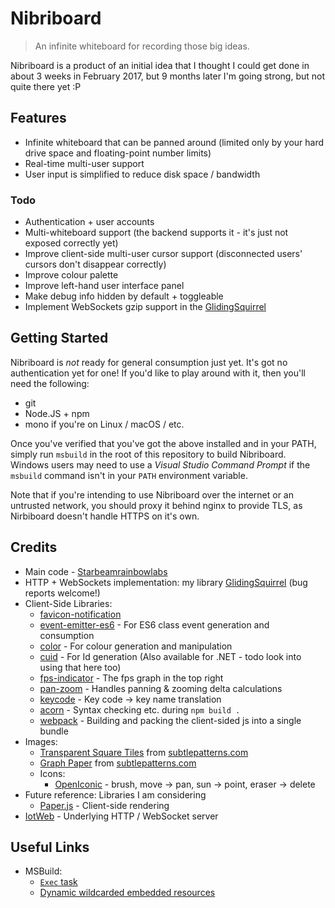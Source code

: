 # Nibriboard

> An infinite whiteboard for recording those big ideas.

Nibriboard is a product of an initial idea that I thought I could get done in about 3 weeks in February 2017, but 9 months later I'm going strong, but not quite there yet :P

## Features
 - Infinite whiteboard that can be panned around (limited only by your hard drive space and floating-point number limits)
 - Real-time multi-user support
 - User input is simplified to reduce disk space / bandwidth

### Todo
 - Authentication + user accounts
 - Multi-whiteboard support (the backend supports it - it's just not exposed correctly yet)
 - Improve client-side multi-user cursor support (disconnected users' cursors don't disappear correctly)
 - Improve colour palette
 - Improve left-hand user interface panel
 - Make debug info hidden by default + toggleable
 - Implement WebSockets gzip support in the [GlidingSquirrel](https://git.starbeamrainbowlabs.com/sbrl/GlidingSquirrel)


## Getting Started
Nibriboard is _not_ ready for general consumption just yet. It's got no authentication yet for one! If you'd like to play around with it, then you'll need the following:

 - git
 - Node.JS + npm
 - mono if you're on Linux / macOS / etc.
 
Once you've verified that you've got the above installed and in your PATH, simply run `msbuild` in the root of this repository to build Nibriboard. Windows users may need to use a _Visual Studio Command Prompt_ if the `msbuild` command isn't in your `PATH` environment variable.

Note that if you're intending to use Nibriboard over the internet or an untrusted network, you should proxy it behind nginx to provide TLS, as Nirbiboard doesn't handle HTTPS on it's own.


## Credits
 - Main code - [Starbeamrainbowlabs](https://starbeamrainbowlabs.com/)
 - HTTP + WebSockets implementation: my library [GlidingSquirrel](https://github.com/sbrl/GlidingSquirrel) (bug reports welcome!)
 - Client-Side Libraries:
 	 - [favicon-notification](https://www.npmjs.com/package/favicon-notification)
 	 - [event-emitter-es6](https://www.npmjs.com/package/event-emitter-es6) - For ES6 class event generation and consumption
 	 - [color](https://www.npmjs.com/package/color) - For colour generation and manipulation
 	 - [cuid](https://www.npmjs.com/package/cuid) - For Id generation (Also available for .NET - todo look into using that here too)
 	 - [fps-indicator](https://www.npmjs.com/package/fps-indicator) - The fps graph in the top right
 	 - [pan-zoom](https://www.npmjs.com/package/pan-zoom) - Handles panning & zooming delta calculations
     - [keycode](https://www.npmjs.com/package/keycode) - Key code -> key name translation
 	 - [acorn](https://www.npmjs.com/package/acorn) - Syntax checking etc. during `npm build .`
 	 - [webpack](https://webpack.js.org/) - Building and packing the client-sided js into a single bundle
 - Images:
     - [Transparent Square Tiles](https://www.toptal.com/designers/subtlepatterns/transparent-square-tiles/) from [subtlepatterns.com](https://subtlepatterns.com/)
     - [Graph Paper](https://www.toptal.com/designers/subtlepatterns/graphy/) from [subtlepatterns.com](https://subtlepatterns.com)
     - Icons:
         - [OpenIconic](https://useiconic.com/open) - brush, move -> pan, sun -> point, eraser -> delete
 - Future reference: Libraries I am considering
	 - [Paper.js](http://paperjs.org/) - Client-side rendering
 - [IotWeb](http://sensaura.org/pages/tools/iotweb/) - Underlying HTTP / WebSocket server


## Useful Links
 - MSBuild:
	 - [`Exec` task](https://docs.microsoft.com/en-gb/visualstudio/msbuild/exec-task)
	 - [Dynamic wildcarded embedded resources](https://ayende.com/blog/4446/how-to-setup-dynamic-groups-in-msbuild-without-visual-studio-ruining-them)